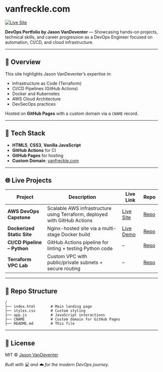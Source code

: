 # vanfreckle.com

[![Live Site](https://img.shields.io/website?url=https%3A%2F%2Fvanfreckle.com)](https://vanfreckle.com)

**DevOps Portfolio by Jason VanDeventer** — Showcasing hands-on projects, technical skills, and career progression as a DevOps Engineer focused on automation, CI/CD, and cloud infrastructure.

---

## 🚀 Overview

This site highlights Jason VanDeventer’s expertise in:

- Infrastructure as Code (Terraform)
- CI/CD Pipelines (GitHub Actions)
- Docker and Kubernetes
- AWS Cloud Architecture
- DevSecOps practices

Hosted on **GitHub Pages** with a custom domain via a `CNAME` record.

---

## 🧰 Tech Stack

- **HTML5**, **CSS3**, **Vanilla JavaScript**
- **GitHub Actions** for CI
- **GitHub Pages** for hosting
- **Custom Domain**: [vanfreckle.com](https://vanfreckle.com)

---

## 🌐 Live Projects

| Project | Description | Live Link | Repo |
|--------|-------------|-----------|------|
| **AWS DevOps Capstone** | Scalable AWS infrastructure using Terraform, deployed with GitHub Actions | [Live Site](https://aws.vanfreckle.com) | [Repo](https://github.com/jasonvandeventer/terraform_capstone) |
| **Dockerized Static Site** | Nginx-hosted site via a multi-stage Docker build | [Live Demo](http://static.vanfreckle.com) | [Repo](https://github.com/jasonvandeventer/docker-static-site) |
| **CI/CD Pipeline – Python** | GitHub Actions pipeline for linting + testing Python code | – | [Repo](https://github.com/jasonvandeventer/github-actions-ci) |
| **Terraform VPC Lab** | Custom VPC with public/private subnets + secure routing | – | [Repo](https://github.com/jasonvandeventer/terraform-vpc-lab) |

---

## 📁 Repo Structure

```text
/
├── index.html       # Main landing page
├── styles.css       # Custom styling
├── app.js           # JavaScript interactions
├── CNAME            # Custom domain for GitHub Pages
├── README.md        # This file
```

---

## 📄 License

MIT © [Jason VanDeventer](https://github.com/jasonvandeventer)

*Built with 💻 and ☁️ for the modern DevOps journey.*
